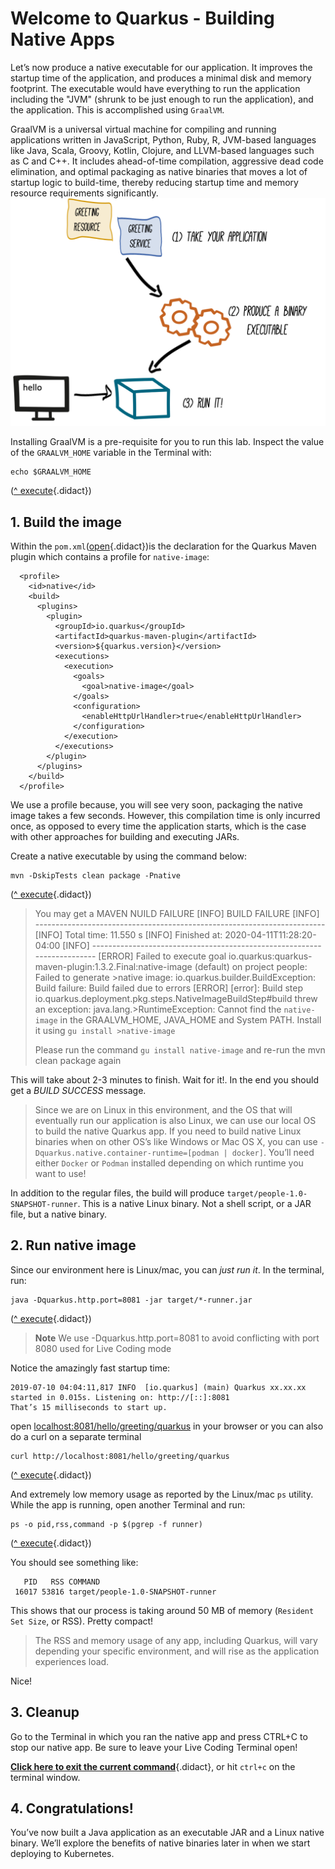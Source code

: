
# Welcome to Quarkus - Building Native Apps

Let’s now produce a native executable for our application. It improves the startup time of the application, and produces a minimal disk and memory footprint. The executable would have everything to run the application including the "JVM" (shrunk to be just enough to run the application), and the application. This is accomplished using `GraalVM`.

GraalVM is a universal virtual machine for compiling and running applications written in JavaScript, Python, Ruby, R, JVM-based languages like Java, Scala, Groovy, Kotlin, Clojure, and LLVM-based languages such as C and C++. It includes ahead-of-time compilation, aggressive dead code elimination, and optimal packaging as native binaries that moves a lot of startup logic to build-time, thereby reducing startup time and memory resource requirements significantly.
![Diagram](docs/10-qnative-image-process.png)


Installing GraalVM is a pre-requisite for you to run this lab. Inspect the value of the `GRAALVM_HOME` variable in the Terminal with:
```
echo $GRAALVM_HOME
```
([^ execute](didact://?commandId=vscode.didact.sendNamedTerminalAString&text=QNativeTerm$$echo%20$GRAALVM_HOME&completion=echo%20graalvm%20home. "Opens a new terminal and sends the command above"){.didact})

## 1. Build the image

Within the `pom.xml`([open](didact://?commandId=vscode.openFolder&projectFilePath=pom.xml&completion=Opened%20the%20pom.xml%20file "Opens the pom.xml file"){.didact})is the declaration for the Quarkus Maven plugin which contains a profile for `native-image`:

```
  <profile>
    <id>native</id>
    <build>
      <plugins>
        <plugin>
          <groupId>io.quarkus</groupId>
          <artifactId>quarkus-maven-plugin</artifactId>
          <version>${quarkus.version}</version>
          <executions>
            <execution>
              <goals>
                <goal>native-image</goal>
              </goals>
              <configuration>
                <enableHttpUrlHandler>true</enableHttpUrlHandler>
              </configuration>
            </execution>
          </executions>
        </plugin>
      </plugins>
    </build>
  </profile>
```

We use a profile because, you will see very soon, packaging the native image takes a few seconds. However, this compilation time is only incurred once, as opposed to every time the application starts, which is the case with other approaches for building and executing JARs.

Create a native executable by using the command below:

```
mvn -DskipTests clean package -Pnative
```

([^ execute](didact://?commandId=vscode.didact.sendNamedTerminalAString&text=QuarkusTerm$$mvn%20-Dskiptests%20clean%20package%20-Pnative&completion=Run%20Quarkus%20native%20mode. "Opens a new terminal and sends the command above"){.didact})

> You may get a MAVEN NUILD FAILURE
>[INFO] BUILD FAILURE
>[INFO] ------------------------------------------------------------------------
>[INFO] Total time:  11.550 s
>[INFO] Finished at: 2020-04-11T11:28:20-04:00
>[INFO] ------------------------------------------------------------------------
>[ERROR] Failed to execute goal io.quarkus:quarkus-maven-plugin:1.3.2.Final:native-image (default) on project people: Failed to generate >native image: io.quarkus.builder.BuildException: Build failure: Build failed due to errors
>[ERROR]         [error]: Build step io.quarkus.deployment.pkg.steps.NativeImageBuildStep#build threw an exception: java.lang.>RuntimeException: Cannot find the `native-image` in the GRAALVM_HOME, JAVA_HOME and System PATH. Install it using `gu install >native-image`
>
> Please run the command `gu install native-image` and re-run the mvn clean package again

This will take about 2-3 minutes to finish. Wait for it!. In the end you should get a *BUILD SUCCESS* message.

>Since we are on Linux in this environment, and the OS that will eventually run our application is also Linux, we can use our local OS to build the native Quarkus app. If you need to build native Linux binaries when on other OS’s like Windows or Mac OS X, you can use `-Dquarkus.native.container-runtime=[podman | docker]`. You’ll need either `Docker` or `Podman` installed depending on which runtime you want to use!


In addition to the regular files, the build will produce `target/people-1.0-SNAPSHOT-runner`. This is a native Linux binary. Not a shell script, or a JAR file, but a native binary.

## 2. Run native image

Since our environment here is Linux/mac, you can *just run it*. In the terminal, run:

```
java -Dquarkus.http.port=8081 -jar target/*-runner.jar
```
([^ execute](didact://?commandId=vscode.didact.sendNamedTerminalAString&text=QuarkusTerm$$java%20-Dquarkus.http.port=8081%20-jar%20target/*-runner.jar&completion=java%20-jar%20*.jar. "Opens a new terminal and sends the command above"){.didact})

> **Note** We use -Dquarkus.http.port=8081 to avoid conflicting with port 8080 used for Live Coding mode

Notice the amazingly fast startup time:

```
2019-07-10 04:04:11,817 INFO  [io.quarkus] (main) Quarkus xx.xx.xx started in 0.015s. Listening on: http://[::]:8081
That’s 15 milliseconds to start up.
```

open [localhost:8081/hello/greeting/quarkus](http://localhost:8081/hello/greeting/quarkus) in your browser or you can also do a curl on a separate terminal

```
curl http://localhost:8081/hello/greeting/quarkus
```
([^ execute](didact://?commandId=vscode.didact.sendNamedTerminalAString&text=curlTerm$$curl%20http://localhost:8081/hello/greeting/quarkus%20;%20echo%20''&completion=Run%20curl%20command. "Opens a new terminal and sends the command above"){.didact})

And extremely low memory usage as reported by the Linux/mac `ps` utility. While the app is running, open another Terminal and run:

```
ps -o pid,rss,command -p $(pgrep -f runner)
```
([^ execute](didact://?commandId=vscode.didact.sendNamedTerminalAString&text=QNativeTerm$$ps%20-o%20pid,rss,command%20-p%20$(pgrep%20-f%20runner)&completion=Show%20graalvm%20memory. "Opens a new terminal and sends the command above"){.didact})


You should see something like:

```
   PID   RSS COMMAND
 16017 53816 target/people-1.0-SNAPSHOT-runner
```

This shows that our process is taking around 50 MB of memory (`Resident Set Size`, or RSS). Pretty compact!

>The RSS and memory usage of any app, including Quarkus, will vary depending your specific environment, and will rise as the application experiences load.

Nice!

## 3. Cleanup

Go to the Terminal in which you ran the native app and press CTRL+C to stop our native app. Be sure to leave your Live Coding Terminal open!

[**Click here to exit the current command**](didact://?commandId=vscode.didact.sendNamedTerminalCtrlC&text=QuarkusTerm&completion=Quarkus%20K%20Hello%20World%20interrupted. "Interrupt the current operation on the terminal"){.didact},
or hit `ctrl+c` on the terminal window.

## 4. Congratulations!

You’ve now built a Java application as an executable JAR and a Linux native binary. We’ll explore the benefits of native binaries later in when we start deploying to Kubernetes.

